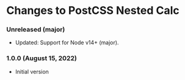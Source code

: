 # Changes to PostCSS Nested Calc

### Unreleased (major)

- Updated: Support for Node v14+ (major).

### 1.0.0 (August 15, 2022)

- Initial version

